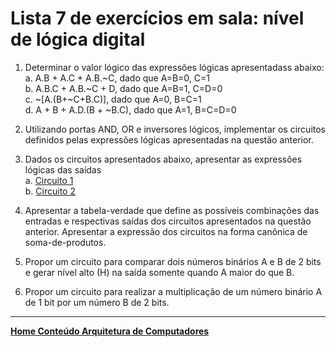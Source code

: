 # Lista 7 de exercícios em sala: nível de lógica digital 

1. Determinar o valor lógico das expressões lógicas apresentadass abaixo:  
a. A.B + A.C + A.B.~C, dado que A=B=0, C=1   
b. A.B.C + A.B.~C + D, dado que A=B=1, C=D=0  
c. ~[A.(B+~C+B.C)], dado que A=0, B=C=1  
d. A + B + A.D.(B + ~B.C), dado que A=1, B=C=D=0  

2. Utilizando portas AND, OR e inversores lógicos, implementar os circuitos definidos pelas expressões lógicas apresentadas na questão anterior.  

3. Dados os circuitos apresentados abaixo, apresentar as expressões lógicas das saídas  
a. [Circuito 1](https://github.com/claytonjasilva/claytonjasilva.github.io/blob/main/arq_aulas/circuito1.jpg)  
b. [Circuito 2](https://github.com/claytonjasilva/claytonjasilva.github.io/blob/main/arq_aulas/circuito2.jpg)  

4. Apresentar a tabela-verdade que define as possíveis combinações das entradas e respectivas saídas dos circuitos apresentados na questão anterior.
Apresentar a expressão dos circuitos na forma canônica de soma-de-produtos.

5. Propor um circuito para comparar dois números binários A e B de 2 bits e gerar nível alto (H) na saída somente quando A maior do que B.

6. Propor um circuito para realizar a multiplicação de um número binário A de 1 bit por um número B de 2 bits.

___
**[Home Conteúdo Arquitetura de Computadores](https://github.com/claytonjasilva/claytonjasilva.github.io/blob/main/arq_aulas.md)**   
